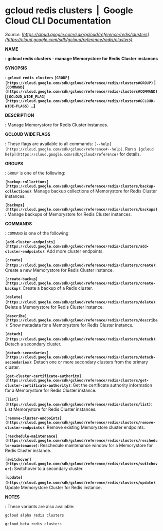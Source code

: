# gcloud redis clusters  |  Google Cloud CLI Documentation

*Source: [https://cloud.google.com/sdk/gcloud/reference/redis/clusters](https://cloud.google.com/sdk/gcloud/reference/redis/clusters)*

**NAME**

: **gcloud redis clusters - manage Memorystore for Redis Cluster instances**

**SYNOPSIS**

: **`gcloud redis clusters` `[GROUP](https://cloud.google.com/sdk/gcloud/reference/redis/clusters#GROUP)` | `[COMMAND](https://cloud.google.com/sdk/gcloud/reference/redis/clusters#COMMAND)` [`[GCLOUD_WIDE_FLAG](https://cloud.google.com/sdk/gcloud/reference/redis/clusters#GCLOUD-WIDE-FLAGS) …`]**

**DESCRIPTION**

: Manage Memorystore for Redis Cluster instances.

**GCLOUD WIDE FLAGS**

: These flags are available to all commands: `[--help](https://cloud.google.com/sdk/gcloud/reference#--help)`.
Run `$ [gcloud help](https://cloud.google.com/sdk/gcloud/reference)` for details.

**GROUPS**

: ``GROUP`` is one of the following:

**`[backup-collections](https://cloud.google.com/sdk/gcloud/reference/redis/clusters/backup-collections)`**:
Manage backup collections of Memorystore for Redis Cluster instances.

**`[backups](https://cloud.google.com/sdk/gcloud/reference/redis/clusters/backups)`**:
Manage backups of Memorystore for Redis Cluster instances.

**COMMANDS**

: ``COMMAND`` is one of the following:

**`[add-cluster-endpoints](https://cloud.google.com/sdk/gcloud/reference/redis/clusters/add-cluster-endpoints)`**:
Add more cluster endpoints.

**`[create](https://cloud.google.com/sdk/gcloud/reference/redis/clusters/create)`**:
Create a new Memorystore for Redis Cluster instance.

**`[create-backup](https://cloud.google.com/sdk/gcloud/reference/redis/clusters/create-backup)`**:
Create a backup of a Redis cluster.

**`[delete](https://cloud.google.com/sdk/gcloud/reference/redis/clusters/delete)`**:
Delete a Memorystore for Redis Cluster instance.

**`[describe](https://cloud.google.com/sdk/gcloud/reference/redis/clusters/describe)`**:
Show metadata for a Memorystore for Redis Cluster instance.

**`[detach](https://cloud.google.com/sdk/gcloud/reference/redis/clusters/detach)`**:
Detach a secondary cluster.

**`[detach-secondaries](https://cloud.google.com/sdk/gcloud/reference/redis/clusters/detach-secondaries)`**:
Detach one or more secondary clusters from the primary cluster.

**`[get-cluster-certificate-authority](https://cloud.google.com/sdk/gcloud/reference/redis/clusters/get-cluster-certificate-authority)`**:
Get the certificate authority information for a Memorystore for Redis Cluster
instance.

**`[list](https://cloud.google.com/sdk/gcloud/reference/redis/clusters/list)`**:
List Memorystore for Redis Cluster instances.

**`[remove-cluster-endpoints](https://cloud.google.com/sdk/gcloud/reference/redis/clusters/remove-cluster-endpoints)`**:
Remove existing Memorystore cluster endpoints.

**`[reschedule-maintenance](https://cloud.google.com/sdk/gcloud/reference/redis/clusters/reschedule-maintenance)`**:
Reschedule maintenance window for a Memorystore for Redis Cluster instance.

**`[switchover](https://cloud.google.com/sdk/gcloud/reference/redis/clusters/switchover)`**:
Switchover to a secondary cluster.

**`[update](https://cloud.google.com/sdk/gcloud/reference/redis/clusters/update)`**:
Update Memorystore Cluster for Redis instance.

**NOTES**

: These variants are also available:

```
gcloud alpha redis clusters
```

```
gcloud beta redis clusters
```